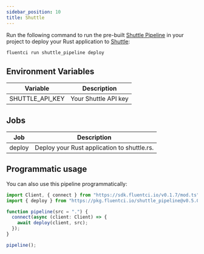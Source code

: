 ```yaml
---
sidebar_position: 10
title: Shuttle
---
```


Run the following command to run the pre-built [Shuttle Pipeline](https://github.com/fluent-ci-templates/shuttle-pipeline) in your project to deploy your Rust application to [Shuttle](https://shuttle.rs):

```bash
fluentci run shuttle_pipeline deploy
```

## Environment Variables

| Variable        | Description                      |
|-----------------|----------------------------------|
| SHUTTLE_API_KEY | Your Shuttle API key             |

## Jobs

| Job     | Description                                 |
|---------|---------------------------------------------|
| deploy  | Deploy your Rust application to shuttle.rs. |

## Programmatic usage

You can also use this pipeline programmatically:

```typescript
import Client, { connect } from "https://sdk.fluentci.io/v0.1.7/mod.ts";
import { deploy } from "https://pkg.fluentci.io/shuttle_pipeline@v0.5.0/mod.ts";

function pipeline(src = ".") {
  connect(async (client: Client) => {
    await deploy(client, src);
  });
}

pipeline();
```